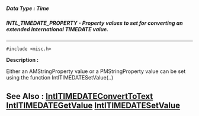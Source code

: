##### Data Type : Time
##### INTL_TIMEDATE_PROPERTY - Property values to set for converting an extended International TIMEDATE value.
---
```
#include <misc.h>
```
**Description :**

Either an AMStringProperty value or a PMStringProperty value can be set using 
the function IntlTIMEDATESetValue(..)

**See Also :**
[IntlTIMEDATEConvertToText](/reference/Func/IntlTIMEDATEConvertToText)
[IntlTIMEDATEGetValue](/reference/Func/IntlTIMEDATEGetValue)
[IntlTIMEDATESetValue](/reference/Func/IntlTIMEDATESetValue)
---
